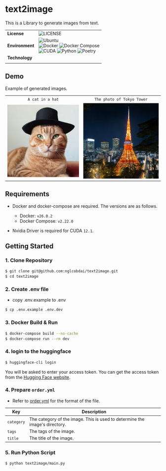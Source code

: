 # text2image

This is a Library to generate images from text.

|                 |                                                                                                                                                                                                                                                                                                                                                                                                                                                                                                                                                                      |
| --------------- | -------------------------------------------------------------------------------------------------------------------------------------------------------------------------------------------------------------------------------------------------------------------------------------------------------------------------------------------------------------------------------------------------------------------------------------------------------------------------------------------------------------------------------------------------------------------- |
| **License**     | ![LICENSE](https://img.shields.io/badge/license-MIT-blue.svg?style=flat)                                                                                                                                                                                                                                                                                                                                                                                                                                                                                             |
| **Environment** | ![Ubuntu](https://img.shields.io/badge/-Ubuntu_22.04_LTS-fad9c1.svg?logo=ubuntu&style=flat) <br> ![Docker](https://img.shields.io/badge/-Docker_v26.0.2-0055a4.svg?logo=docker&style=flat) ![Docker Compose](https://img.shields.io/badge/-Docker_Compose_v2.22.0-0055a4.svg?logo=docker&style=flat) <br>![CUDA](https://img.shields.io/badge/-CUDA_12.1-a4d17c.svg?logo=nvidia&style=flat) ![Python](https://img.shields.io/badge/-Python_3.10-F9DC3E.svg?logo=python&style=flat) ![Poetry](https://img.shields.io/badge/-Poetry-2c2d72.svg?logo=python&style=flat) |
| **Technology**  |                                                                                                                                                                                                                                                                                                                                                                                                                                                                                                                                                                      |
|                 |

## Demo

Example of generated images.

|                                          |                                          |
| :--------------------------------------: | :--------------------------------------: |
|             `A cat in a hat`             |        `The photo of Tokyo Tower`        |
| ![Generated Image](./sample/sample1.png) | ![Generated Image](./sample/sample2.png) |

## Requirements

- Docker and docker-compose are required. The versions are as follows.

  - Docker: `v26.0.2`
  - Docker Compose: `v2.22.0`

- Nvidia Driver is required for CUDA `12.1`.

## Getting Started

### 1. Clone Repository

```sh
$ git clone git@github.com:nglcobdai/text2image.git
$ cd text2image
```

### 2. Create .env file

- copy .env.example to .env

```sh
$ cp .env.example .env.dev
```

### 3. Docker Build & Run

```sh
$ docker-compose build --no-cache
$ docker-compose run --rm dev
```

### 4. login to the huggingface

```sh
$ huggingface-cli login
```

You will be asked to enter your access token. You can get the access token from the [Hugging Face website](https://huggingface.co/join).

### 4. Prepare `order.yml`

- Refer to [order.yml](./config/order.yml) for the format of the file.

| Key        | Description                                                                 |
| ---------- | --------------------------------------------------------------------------- |
| `category` | The category of the image. This is used to determine the image's directory. |
| `tags`     | The tags of the image.                                                      |
| `title`    | The title of the image.                                                     |

### 5. Run Python Script

```sh
$ python text2image/main.py
```
